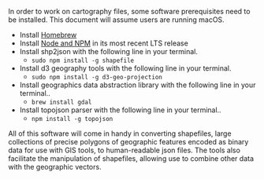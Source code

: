 In order to work on cartography files, some software prerequisites need to be installed. This document will assume users are running macOS.

- Install [Homebrew](http://brew.sh)
- Install [Node and NPM](https://nodejs.org/en/) in its most recent LTS release
- Install shp2json with the following line in your terminal.
    - ```sudo npm install -g shapefile ```
- Install d3 geography tools with the following line in your terminal.
    - ```sudo npm install -g d3-geo-projection```
- Install geographics data abstraction library with the following line in your terminal..
    - ```brew install gdal```
- Install topojson parser with the following line in your terminal..
    - ```npm install -g topojson```
    
All of this software will come in handy in converting shapefiles, large collections of precise polygons of geographic features encoded as binary data for use with GIS tools, to human-readable json files. The tools also facilitate the manipulation of shapefiles, allowing use to combine other data with the geographic vectors.
